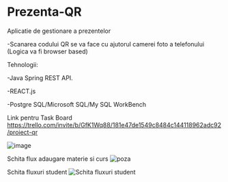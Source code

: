 # Prezenta-QR
Aplicatie de gestionare a prezentelor

-Scanarea codului QR se va face cu ajutorul camerei foto a telefonului (Logica va fi browser based)



Tehnologii:

-Java Spring REST API.

-REACT.js

-Postgre SQL/Microsoft SQL/My SQL WorkBench







Link pentru Task Board
https://trello.com/invite/b/GfK1Wq88/181e47de1549c8484c144118962adc92/proiect-qr

![image](https://user-images.githubusercontent.com/56819922/139264056-0d874d37-2fb1-4450-aa30-7e90ba242058.png)

Schita flux adaugare materie si curs
![poza](https://user-images.githubusercontent.com/57360669/142028480-c0d6092e-820c-4e82-845a-5d20ba636ab2.png)


Schita fluxuri student
![Schita fluxuri student](https://user-images.githubusercontent.com/57360669/142030222-3b2e64c9-8121-49b5-97c3-043bf86e262d.png)

